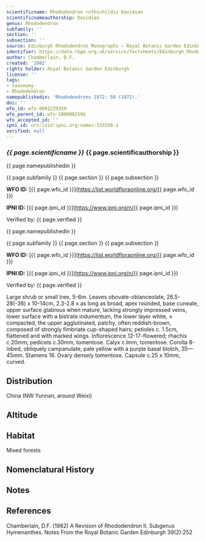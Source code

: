 ```yaml
---
scientificname: Rhododendron rothschildii Davidian
scientificnameauthorship: Davidian
genus: Rhododendron
subfamily: ''
section: ''
subsection: ''
source: Edinburgh Rhododendron Monographs – Royal Botanic Garden Edinburgh
identifier: https://data.rbge.org.uk/service/factsheets/Edinburgh_Rhododendron_Monographs.xhtml
author: Chamberlain, D.F.
created: '1982'
rights holder: Royal Botanic Garden Edinburgh
license: ''
tags:
- taxonomy
- Rhododendron
namepublishedin: 'Rhododendrons 1972: 50 (1972).'
doi: ''
wfo_id: wfo-0001229359
wfo_parent_id: wfo-1000002596
wfo_accepted_id: ''
ipni_id: urn:lsid:ipni.org:names:333250-1
verified: null
---
```

### _{{ page.scientificname }}_ {{ page.scientificauthorship }}
 {{ page.namepublishedin }}

{{ page.subfamily }} {{ page.section }} {{ page.subsection }}

**WFO ID:** [{{ page.wfo_id }}](https://list.worldfloraonline.org/{{ page.wfo_id }})

**IPNI ID:** [{{ page.ipni_id }}](https://www.ipni.org/n/{{ page.ipni_id }})

Verified by: {{ page.verified }}

 {{ page.namepublishedin }}

{{ page.subfamily }} {{ page.section }} {{ page.subsection }}

**WFO ID:** [{{ page.wfo_id }}](https://list.worldfloraonline.org/{{ page.wfo_id }})

**IPNI ID:** [{{ page.ipni_id }}](https://www.ipni.org/n/{{ page.ipni_id }})

Verified by: {{ page.verified }}



Large shrub or small tree, 5-6m. Leaves obovate-oblanceolate, 26.5-28(-36) x 10-14cm, 2.3-2.8 x as long as broad, apex rounded, base cuneate, upper surface glabrous when mature, lacking strongly impressed veins, lower surface with a bistrate indumentum, the lower layer white, ± compacted, the upper agglutinated, patchy, often reddish-brown, composed of strongly fimbriate cup-shaped hairs; petioles c. 1.5cm, flattened and with marked wings. Inflorescence 12-17-flowered; rhachis c.20mm; pedicels c.30mm, tomentose. Calyx c.lmm, tomentose. Corolla 8-lobed, obliquely campanulate, pale yellow with a purple basal blotch, 35—45mm. Stamens 16. Ovary densely tomentose. Capsule c.25 x 10mm, curved.

## Distribution
China (NW Yunnan, around Weixi)

## Altitude


## Habitat
Mixed forests

## Nomenclatural History

                       
## Notes


## References

Chamberlain, D.F. (1982) A Revision of Rhododendron II. Subgenus Hymenanthes. Notes From the Royal Botanic Garden Edinburgh 39(2):252
